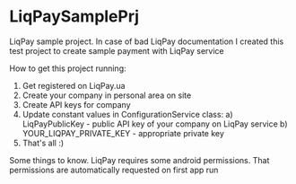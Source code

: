 # LiqPaySamplePrj
LiqPay sample project. In case of bad LiqPay documentation I created this test project to create sample payment with LiqPay service

How to get this project running:
1. Get registered on LiqPay.ua
2. Create your company in personal area on site
3. Create API keys for company
4. Update constant values in ConfigurationService class:
   a) LiqPayPublicKey - public API key of your company on LiqPay service
   b) YOUR_LIQPAY_PRIVATE_KEY - appropriate private key
5. That's all :) 

Some things to know.
LiqPay requires some android permissions. That permissions are automatically requested on first app run
